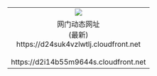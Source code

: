 ﻿<table>
  <tr></tr>
  <tr><td colspan=2 align=center><img src="https://d24suk4vzlwtlj.cloudfront.net/Up/oGate.jpg" /></td></tr>
  <tr><td colspan=2 align=center>网门动态网址<br/>(最新)
<br>https://d24suk4vzlwtlj.cloudfront.net
<br/>
<br>https://d2i14b55m9644s.cloudfront.net
    </td>
  </tr>
</table>
